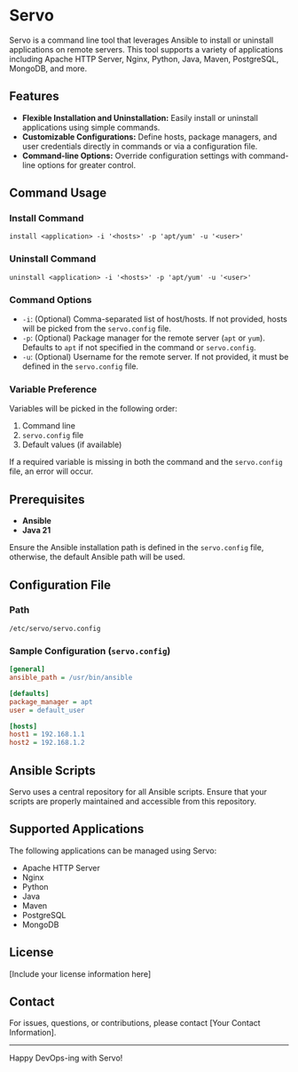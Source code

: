 # Servo

Servo is a command line tool that leverages Ansible to install or uninstall applications on remote servers. This tool supports a variety of applications including Apache HTTP Server, Nginx, Python, Java, Maven, PostgreSQL, MongoDB, and more.

## Features

- **Flexible Installation and Uninstallation:** Easily install or uninstall applications using simple commands.
- **Customizable Configurations:** Define hosts, package managers, and user credentials directly in commands or via a configuration file.
- **Command-line Options:** Override configuration settings with command-line options for greater control.

## Command Usage

### Install Command
```
install <application> -i '<hosts>' -p 'apt/yum' -u '<user>'
```

### Uninstall Command
```
uninstall <application> -i '<hosts>' -p 'apt/yum' -u '<user>'
```

### Command Options

- `-i`: (Optional) Comma-separated list of host/hosts. If not provided, hosts will be picked from the `servo.config` file.
- `-p`: (Optional) Package manager for the remote server (`apt` or `yum`). Defaults to `apt` if not specified in the command or `servo.config`.
- `-u`: (Optional) Username for the remote server. If not provided, it must be defined in the `servo.config` file.

### Variable Preference
Variables will be picked in the following order:
1. Command line
2. `servo.config` file
3. Default values (if available)

If a required variable is missing in both the command and the `servo.config` file, an error will occur.

## Prerequisites

- **Ansible**
- **Java 21**

Ensure the Ansible installation path is defined in the `servo.config` file, otherwise, the default Ansible path will be used.

## Configuration File

### Path
`/etc/servo/servo.config`

### Sample Configuration (`servo.config`)
```ini
[general]
ansible_path = /usr/bin/ansible

[defaults]
package_manager = apt
user = default_user

[hosts]
host1 = 192.168.1.1
host2 = 192.168.1.2
```

## Ansible Scripts

Servo uses a central repository for all Ansible scripts. Ensure that your scripts are properly maintained and accessible from this repository.

## Supported Applications

The following applications can be managed using Servo:
- Apache HTTP Server
- Nginx
- Python
- Java
- Maven
- PostgreSQL
- MongoDB

## License

[Include your license information here]

## Contact

For issues, questions, or contributions, please contact [Your Contact Information].

---

Happy DevOps-ing with Servo!
